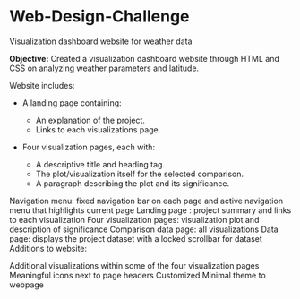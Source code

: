 # Web-Design-Challenge
Visualization dashboard website for weather data

**Objective:** Created a visualization dashboard website through HTML and CSS on analyzing weather parameters and latitude.

Website includes:

- A landing page containing:
  - An explanation of the project.
  - Links to each visualizations page.

- Four visualization pages, each with:
  - A descriptive title and heading tag.
  - The plot/visualization itself for the selected comparison.
  - A paragraph describing the plot and its significance.

Navigation menu: fixed navigation bar on each page and active navigation menu that highlights current page
Landing page : project summary and links to each visualization
Four visualization pages: visualization plot and description of significance
Comparison data page: all visualizations
Data page: displays the project dataset with a locked scrollbar for dataset
Additions to website:

Additional visualizations within some of the four visualization pages
Meaningful icons next to page headers
Customized Minimal theme to webpage
